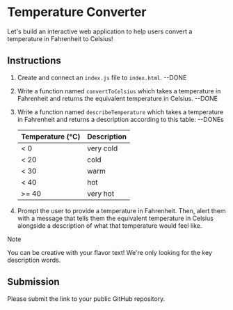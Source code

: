 # Temperature Converter

Let's build an interactive web application to help users convert a temperature in Fahrenheit to Celsius!

## Instructions

1. Create and connect an `index.js` file to `index.html`. --DONE
2. Write a function named `convertToCelsius` which takes a temperature in Fahrenheit and returns the equivalent temperature in Celsius. --DONE
3. Write a function named `describeTemperature` which takes a temperature in Fahrenheit and returns a description according to this table: --DONEs

   | Temperature (°C) | Description |
   | ---------------- | ----------- |
   | < 0              | very cold   |
   | < 20             | cold        |
   | < 30             | warm        |
   | < 40             | hot         |
   | >= 40            | very hot    |

4. Prompt the user to provide a temperature in Fahrenheit. Then, alert them with a message that tells them the equivalent temperature in Celsius alongside a description of what that temperature would feel like.

> [!NOTE]
>
> You can be creative with your flavor text! We're only looking for the key description words.

## Submission

Please submit the link to your public GitHub repository.
